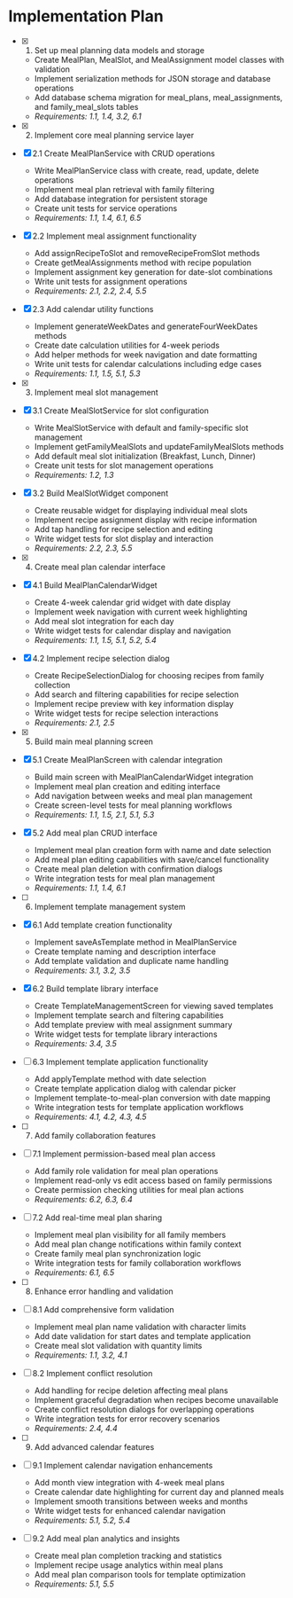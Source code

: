 # Implementation Plan

- [x] 1. Set up meal planning data models and storage
  - Create MealPlan, MealSlot, and MealAssignment model classes with validation
  - Implement serialization methods for JSON storage and database operations
  - Add database schema migration for meal_plans, meal_assignments, and family_meal_slots tables
  <!-- - Write unit tests for model validation and serialization -->
  - _Requirements: 1.1, 1.4, 3.2, 6.1_

- [x] 2. Implement core meal planning service layer
- [x] 2.1 Create MealPlanService with CRUD operations
  - Write MealPlanService class with create, read, update, delete operations
  - Implement meal plan retrieval with family filtering
  - Add database integration for persistent storage
  - Create unit tests for service operations
  - _Requirements: 1.1, 1.4, 6.1, 6.5_

- [x] 2.2 Implement meal assignment functionality
  - Add assignRecipeToSlot and removeRecipeFromSlot methods
  - Create getMealAssignments method with recipe population
  - Implement assignment key generation for date-slot combinations
  - Write unit tests for assignment operations
  - _Requirements: 2.1, 2.2, 2.4, 5.5_

- [x] 2.3 Add calendar utility functions
  - Implement generateWeekDates and generateFourWeekDates methods
  - Create date calculation utilities for 4-week periods
  - Add helper methods for week navigation and date formatting
  - Write unit tests for calendar calculations including edge cases
  - _Requirements: 1.1, 1.5, 5.1, 5.3_

- [x] 3. Implement meal slot management
- [x] 3.1 Create MealSlotService for slot configuration
  - Write MealSlotService with default and family-specific slot management
  - Implement getFamilyMealSlots and updateFamilyMealSlots methods
  - Add default meal slot initialization (Breakfast, Lunch, Dinner)
  - Create unit tests for slot management operations
  - _Requirements: 1.2, 1.3_

- [x] 3.2 Build MealSlotWidget component
  - Create reusable widget for displaying individual meal slots
  - Implement recipe assignment display with recipe information
  - Add tap handling for recipe selection and editing
  - Write widget tests for slot display and interaction
  - _Requirements: 2.2, 2.3, 5.5_

- [x] 4. Create meal plan calendar interface
- [x] 4.1 Build MealPlanCalendarWidget
  - Create 4-week calendar grid widget with date display
  - Implement week navigation with current week highlighting
  - Add meal slot integration for each day
  - Write widget tests for calendar display and navigation
  - _Requirements: 1.1, 1.5, 5.1, 5.2, 5.4_

- [x] 4.2 Implement recipe selection dialog
  - Create RecipeSelectionDialog for choosing recipes from family collection
  - Add search and filtering capabilities for recipe selection
  - Implement recipe preview with key information display
  - Write widget tests for recipe selection interactions
  - _Requirements: 2.1, 2.5_

- [x] 5. Build main meal planning screen
- [x] 5.1 Create MealPlanScreen with calendar integration
  - Build main screen with MealPlanCalendarWidget integration
  - Implement meal plan creation and editing interface
  - Add navigation between weeks and meal plan management
  - Create screen-level tests for meal planning workflows
  - _Requirements: 1.1, 1.5, 2.1, 5.1, 5.3_

- [x] 5.2 Add meal plan CRUD interface
  - Implement meal plan creation form with name and date selection
  - Add meal plan editing capabilities with save/cancel functionality
  - Create meal plan deletion with confirmation dialogs
  - Write integration tests for meal plan management
  - _Requirements: 1.1, 1.4, 6.1_

- [ ] 6. Implement template management system
- [x] 6.1 Add template creation functionality
  - Implement saveAsTemplate method in MealPlanService
  - Create template naming and description interface
  - Add template validation and duplicate name handling
  <!-- - Write unit tests for template creation operations -->
  - _Requirements: 3.1, 3.2, 3.5_

- [x] 6.2 Build template library interface
  - Create TemplateManagementScreen for viewing saved templates
  - Implement template search and filtering capabilities
  - Add template preview with meal assignment summary
  - Write widget tests for template library interactions
  - _Requirements: 3.4, 3.5_

- [ ] 6.3 Implement template application functionality
  - Add applyTemplate method with date selection
  - Create template application dialog with calendar picker
  - Implement template-to-meal-plan conversion with date mapping
  - Write integration tests for template application workflows
  - _Requirements: 4.1, 4.2, 4.3, 4.5_

- [ ] 7. Add family collaboration features
- [ ] 7.1 Implement permission-based meal plan access
  - Add family role validation for meal plan operations
  - Implement read-only vs edit access based on family permissions
  - Create permission checking utilities for meal plan actions
  <!-- - Write unit tests for permission validation scenarios -->
  - _Requirements: 6.2, 6.3, 6.4_

- [ ] 7.2 Add real-time meal plan sharing
  - Implement meal plan visibility for all family members
  - Add meal plan change notifications within family context
  - Create family meal plan synchronization logic
  - Write integration tests for family collaboration workflows
  - _Requirements: 6.1, 6.5_

- [ ] 8. Enhance error handling and validation
- [ ] 8.1 Add comprehensive form validation
  - Implement meal plan name validation with character limits
  - Add date validation for start dates and template application
  - Create meal slot validation with quantity limits
  <!-- - Write unit tests for validation scenarios and error messages -->
  - _Requirements: 1.1, 3.2, 4.1_

- [ ] 8.2 Implement conflict resolution
  - Add handling for recipe deletion affecting meal plans
  - Implement graceful degradation when recipes become unavailable
  - Create conflict resolution dialogs for overlapping operations
  - Write integration tests for error recovery scenarios
  - _Requirements: 2.4, 4.4_

- [ ] 9. Add advanced calendar features
- [ ] 9.1 Implement calendar navigation enhancements
  - Add month view integration with 4-week meal plans
  - Create calendar date highlighting for current day and planned meals
  - Implement smooth transitions between weeks and months
  - Write widget tests for enhanced calendar navigation
  - _Requirements: 5.1, 5.2, 5.4_

- [ ] 9.2 Add meal plan analytics and insights
  - Create meal plan completion tracking and statistics
  - Implement recipe usage analytics within meal plans
  - Add meal plan comparison tools for template optimization
  <!-- - Write unit tests for analytics calculations and data aggregation -->
  - _Requirements: 5.1, 5.5_